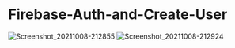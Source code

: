 # Firebase-Auth-and-Create-User
![Screenshot_20211008-212855](https://user-images.githubusercontent.com/86973880/136588619-50f5ca80-8509-4405-9861-0d7ad8a92de9.jpg)
![Screenshot_20211008-212924](https://user-images.githubusercontent.com/86973880/136588629-4749faec-a53e-4c80-b5de-91ddcb5f0920.jpg)
